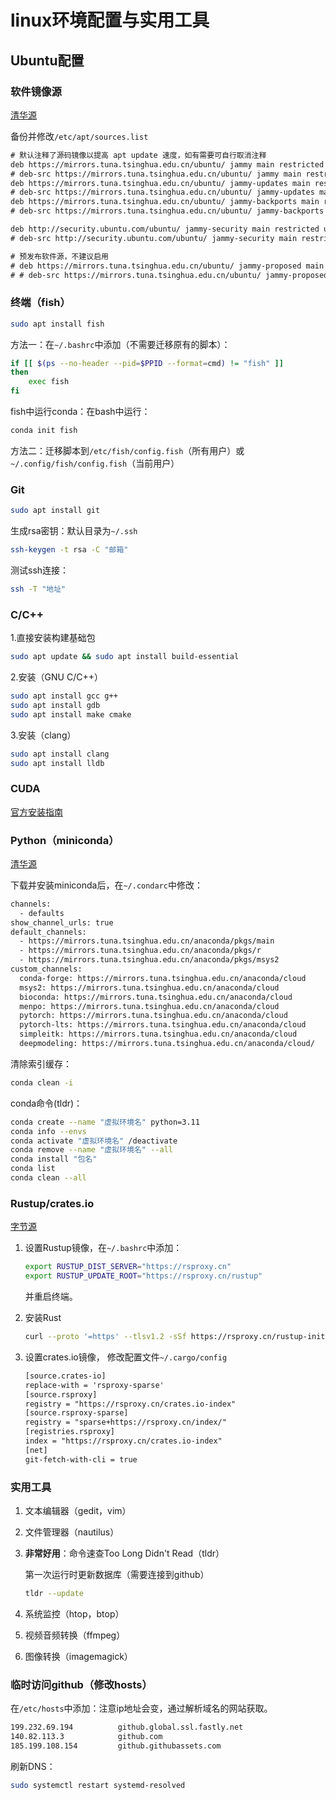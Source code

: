 # linux环境配置与实用工具

## Ubuntu配置

### 软件镜像源

[清华源](https://mirrors.tuna.tsinghua.edu.cn/help/ubuntu/)

备份并修改`/etc/apt/sources.list`

```txt
# 默认注释了源码镜像以提高 apt update 速度，如有需要可自行取消注释
deb https://mirrors.tuna.tsinghua.edu.cn/ubuntu/ jammy main restricted universe multiverse
# deb-src https://mirrors.tuna.tsinghua.edu.cn/ubuntu/ jammy main restricted universe multiverse
deb https://mirrors.tuna.tsinghua.edu.cn/ubuntu/ jammy-updates main restricted universe multiverse
# deb-src https://mirrors.tuna.tsinghua.edu.cn/ubuntu/ jammy-updates main restricted universe multiverse
deb https://mirrors.tuna.tsinghua.edu.cn/ubuntu/ jammy-backports main restricted universe multiverse
# deb-src https://mirrors.tuna.tsinghua.edu.cn/ubuntu/ jammy-backports main restricted universe multiverse

deb http://security.ubuntu.com/ubuntu/ jammy-security main restricted universe multiverse
# deb-src http://security.ubuntu.com/ubuntu/ jammy-security main restricted universe multiverse

# 预发布软件源，不建议启用
# deb https://mirrors.tuna.tsinghua.edu.cn/ubuntu/ jammy-proposed main restricted universe multiverse
# # deb-src https://mirrors.tuna.tsinghua.edu.cn/ubuntu/ jammy-proposed main restricted universe multiverse
```

### 终端（fish）

```bash
sudo apt install fish
```

方法一：在`~/.bashrc`中添加（不需要迁移原有的脚本）：

```bash
if [[ $(ps --no-header --pid=$PPID --format=cmd) != "fish" ]]
then
    exec fish
fi
```

fish中运行conda：在bash中运行：

```bash
conda init fish
```

方法二：迁移脚本到`/etc/fish/config.fish`（所有用户）或`~/.config/fish/config.fish`（当前用户）

### Git

```bash
sudo apt install git
```

生成rsa密钥：默认目录为`~/.ssh`

```bash
ssh-keygen -t rsa -C "邮箱"
```

测试ssh连接：

```bash
ssh -T "地址"
```

### C/C++

1.直接安装构建基础包

```bash
sudo apt update && sudo apt install build-essential
```

2.安装（GNU C/C++）

```bash
sudo apt install gcc g++
sudo apt install gdb
sudo apt install make cmake
```

3.安装（clang）

```bash
sudo apt install clang
sudo apt install lldb
```

### CUDA

[官方安装指南](https://docs.nvidia.com/cuda/cuda-installation-guide-linux/index.html)

### Python（miniconda）

[清华源](https://mirrors.tuna.tsinghua.edu.cn/help/anaconda/)

下载并安装miniconda后，在`~/.condarc`中修改：

```txt
channels:
  - defaults
show_channel_urls: true
default_channels:
  - https://mirrors.tuna.tsinghua.edu.cn/anaconda/pkgs/main
  - https://mirrors.tuna.tsinghua.edu.cn/anaconda/pkgs/r
  - https://mirrors.tuna.tsinghua.edu.cn/anaconda/pkgs/msys2
custom_channels:
  conda-forge: https://mirrors.tuna.tsinghua.edu.cn/anaconda/cloud
  msys2: https://mirrors.tuna.tsinghua.edu.cn/anaconda/cloud
  bioconda: https://mirrors.tuna.tsinghua.edu.cn/anaconda/cloud
  menpo: https://mirrors.tuna.tsinghua.edu.cn/anaconda/cloud
  pytorch: https://mirrors.tuna.tsinghua.edu.cn/anaconda/cloud
  pytorch-lts: https://mirrors.tuna.tsinghua.edu.cn/anaconda/cloud
  simpleitk: https://mirrors.tuna.tsinghua.edu.cn/anaconda/cloud
  deepmodeling: https://mirrors.tuna.tsinghua.edu.cn/anaconda/cloud/
```

清除索引缓存：

```bash
conda clean -i
```

conda命令(tldr)：

```bash
conda create --name "虚拟环境名" python=3.11
conda info --envs
conda activate "虚拟环境名" /deactivate
conda remove --name "虚拟环境名" --all
conda install "包名"
conda list
conda clean --all
```

### Rustup/crates.io

[字节源](https://rsproxy.cn/#getStarted)

1. 设置Rustup镜像，在`~/.bashrc`中添加：

   ```bash
   export RUSTUP_DIST_SERVER="https://rsproxy.cn"
   export RUSTUP_UPDATE_ROOT="https://rsproxy.cn/rustup"
   ```

   并重启终端。

2. 安装Rust

   ```bash
   curl --proto '=https' --tlsv1.2 -sSf https://rsproxy.cn/rustup-init.sh | sh
   ```

3. 设置crates.io镜像， 修改配置文件`~/.cargo/config`

   ```txt
   [source.crates-io]
   replace-with = 'rsproxy-sparse'
   [source.rsproxy]
   registry = "https://rsproxy.cn/crates.io-index"
   [source.rsproxy-sparse]
   registry = "sparse+https://rsproxy.cn/index/"
   [registries.rsproxy]
   index = "https://rsproxy.cn/crates.io-index"
   [net]
   git-fetch-with-cli = true
   ```

### 实用工具

1. 文本编辑器（gedit，vim）

2. 文件管理器（nautilus）

3. **非常好用**：命令速查Too Long Didn't Read（tldr）

   第一次运行时更新数据库（需要连接到github）

   ```bash
   tldr --update
   ```

4. 系统监控（htop，btop）

5. 视频音频转换（ffmpeg）

6. 图像转换（imagemagick）

### 临时访问github（修改hosts）

在`/etc/hosts`中添加：注意ip地址会变，通过解析域名的网站获取。

```txt
199.232.69.194          github.global.ssl.fastly.net
140.82.113.3            github.com
185.199.108.154         github.githubassets.com
```

刷新DNS：

```bash
sudo systemctl restart systemd-resolved
```
